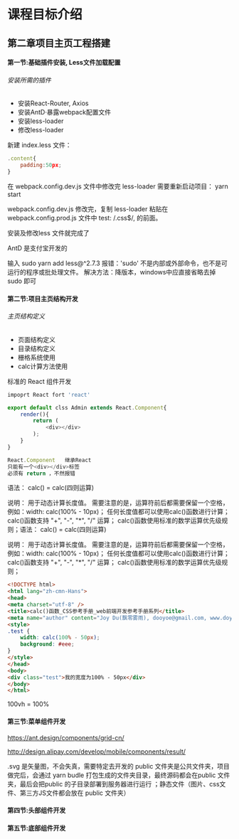 # 课程目标介绍
## 第二章项目主页工程搭建
#### 第一节:基础插件安装, Less文件加载配置
###### 安装所需的插件
- 安装React-Router, Axios
- 安装AntD·暴露webpack配置文件
- 安装less-loader
- 修改less-loader

新建 index.less 文件：
```js
.content{
    padding:50px;
}
```

在 webpack.config.dev.js 文件中修改完 less-loader 需要重新启动项目： yarn start

webpack.config.dev.js 修改完，复制 less-loader 粘贴在 webpack.config.prod.js 文件中 test: /\.css$/, 的前面。

安装及修改less 文件就完成了


AntD 是支付宝开发的

输入 sudo yarn add less@^2.7.3  报错：'sudo' 不是内部或外部命令，也不是可运行的程序或批处理文件。
解决方法：降版本，windows中应直接省略去掉 sudo 即可


#### 第二节:项目主页结构开发
###### 主页结构定义
- 页面结构定义
- 目录结构定义
- 栅格系统使用
- calc计算方法使用

标准的 React 组件开发

```js
impoprt React fort 'react'

export default clss Admin extends React.Component{
    render(){
        return (
            <div></div>
        );
    }
}

React.Component   继承React
只能有一个<div></div>标签
必须有 return ，不然报错


```
语法：
calc() = calc(四则运算)

说明：
用于动态计算长度值。
需要注意的是，运算符前后都需要保留一个空格，例如：width: calc(100% - 10px)；
任何长度值都可以使用calc()函数进行计算；
calc()函数支持 "+", "-", "*", "/" 运算；
calc()函数使用标准的数学运算优先级规则；语法：
calc() = calc(四则运算)

说明：
用于动态计算长度值。
需要注意的是，运算符前后都需要保留一个空格，例如：width: calc(100% - 10px)；
任何长度值都可以使用calc()函数进行计算；
calc()函数支持 "+", "-", "*", "/" 运算；
calc()函数使用标准的数学运算优先级规则；

```html
<!DOCTYPE html>
<html lang="zh-cmn-Hans">
<head>
<meta charset="utf-8" />
<title>calc()函数_CSS参考手册_web前端开发参考手册系列</title>
<meta name="author" content="Joy Du(飘零雾雨), dooyoe@gmail.com, www.doyoe.com" />
<style>
.test {
	width: calc(100% - 50px);
	background: #eee;
}
</style>
</head>
<body>
<div class="test">我的宽度为100% - 50px</div>
</body>
</html>

```
100vh = 100%

#### 第三节:菜单组件开发

https://ant.design/components/grid-cn/

http://design.alipay.com/develop/mobile/components/result/

.svg 是矢量图，不会失真，需要特定去开发的
public 文件夹是公共文件夹，项目做完后，会通过 yarn budle 打包生成的文件夹目录，最终源码都会在public 文件夹，最后会把public 的子目录部署到服务器进行运行 ；静态文件（图片、css文件、第三方JS文件都会放在 public 文件夹）









#### 第四节:头部组件开发













#### 第五节:底部组件开发









































